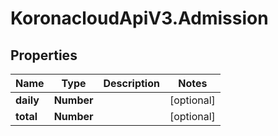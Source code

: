 # KoronacloudApiV3.Admission

## Properties
Name | Type | Description | Notes
------------ | ------------- | ------------- | -------------
**daily** | **Number** |  | [optional] 
**total** | **Number** |  | [optional] 


